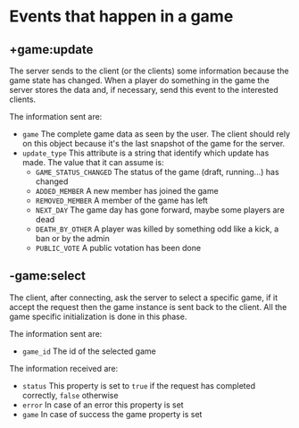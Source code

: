 # Events that happen in a game

## +game:update

The server sends to the client (or the clients) some information because the game state has changed. When a player do something in the game the server stores the data and, if necessary, send this event to the interested clients.

The information sent are:
- `game` The complete game data as seen by the user. The client should rely on this object because it's the last snapshot of the game for the server.
- `update_type` This attribute is a string that identify which update has made. The value that it can assume is:
    - `GAME_STATUS_CHANGED` The status of the game (draft, running...) has changed
	- `ADDED_MEMBER` A new member has joined the game
	- `REMOVED_MEMBER` A member of the game has left
	- `NEXT_DAY` The game day has gone forward, maybe some players are dead
	- `DEATH_BY_OTHER` A player was killed by something odd like a kick, a ban or by the admin
	- `PUBLIC_VOTE` A public votation has been done

## -game:select

The client, after connecting, ask the server to select a specific game, if it accept the request then the game instance is sent back to the client. All the game specific initialization is done in this phase.

The information sent are:
- `game_id` The id of the selected game

The information received are:
- `status` This property is set to `true` if the request has completed correctly, `false` otherwise
- `error` In case of an error this property is set
- `game` In case of success the game property is set
